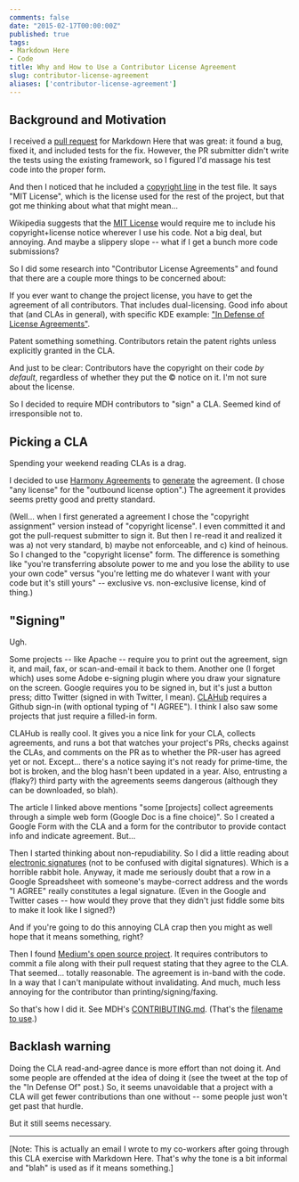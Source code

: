 ```yaml
---
comments: false
date: "2015-02-17T00:00:00Z"
published: true
tags:
- Markdown Here
- Code
title: Why and How to Use a Contributor License Agreement
slug: contributor-license-agreement
aliases: ['contributor-license-agreement']
---
```


Background and Motivation
-------------------------

I received a [pull request](https://github.com/adam-p/markdown-here/pull/232) for Markdown Here that was great: it found a bug, fixed it, and included tests for the fix. However, the PR submitter didn't write the tests using the existing framework, so I figured I'd massage his test code into the proper form.

And then I noticed that he included a [copyright line](https://github.com/adam-p/markdown-here/commit/52cd013413ff4645ed124cef68b5fc9044d65a96#diff-555e8e637d661924e36cdddfba81a23aR9) in the test file. It says "MIT License", which is the license used for the rest of the project, but that got me thinking about what that might mean...

Wikipedia suggests that the [MIT License](https://en.wikipedia.org/wiki/MIT_License) would require me to include his copyright+license notice wherever I use his code. Not a big deal, but annoying. And maybe a slippery slope -- what if I get a bunch more code submissions?

So I did some research into "Contributor License Agreements" and found that there are a couple more things to be concerned about:

If you ever want to change the project license, you have to get the agreement of all contributors. That includes dual-licensing. Good info about that (and CLAs in general), with specific KDE example: ["In Defense of License Agreements"](https://julien.ponge.org/blog/in-defense-of-contributor-license-agreements/).

Patent something something. Contributors retain the patent rights unless explicitly granted in the CLA.

And just to be clear: Contributors have the copyright on their code *by default*, regardless of whether they put the © notice on it. I'm not sure about the license.

So I decided to require MDH contributors to "sign" a CLA. Seemed kind of irresponsible not to.

Picking a CLA
-------------

Spending your weekend reading CLAs is a drag.

I decided to use [Harmony Agreements](http://www.harmonyagreements.org/) to [generate](http://selector.harmonyagreements.org/) the agreement. (I chose "any license" for the "outbound license option".) The agreement it provides seems pretty good and pretty standard.

(Well... when I first generated a agreement I chose the "copyright assignment" version instead of "copyright license". I even committed it and got the pull-request submitter to sign it. But then I re-read it and realized it was a) not very standard, b) maybe not enforceable, and c) kind of heinous. So I changed to the "copyright license" form. The difference is something like "you're transferring absolute power to me and you lose the ability to use your own code" versus "you're letting me do whatever I want with your code but it's still yours" -- exclusive vs. non-exclusive license, kind of thing.)

"Signing"
---------

Ugh.

Some projects -- like Apache -- require you to print out the agreement, sign it, and mail, fax, or scan-and-email it back to them. Another one (I forget which) uses some Adobe e-signing plugin where you draw your signature on the screen. Google requires you to be signed in, but it's just a button press; ditto Twitter (signed in with Twitter, I mean). [CLAHub](https://www.clahub.com/) requires a Github sign-in (with optional typing of "I AGREE"). I think I also saw some projects that just require a filled-in form.

CLAHub is really cool. It gives you a nice link for your CLA, collects agreements, and runs a bot that watches your project's PRs, checks against the CLAs, and comments on the PR as to whether the PR-user has agreed yet or not. Except... there's a notice saying it's not ready for prime-time, the bot is broken, and the blog hasn't been updated in a year. Also, entrusting a (flaky?) third party with the agreements seems dangerous (although they can be downloaded, so blah).

The article I linked above mentions "some [projects] collect agreements through a simple web form (Google Doc is a fine choice)". So I created a Google Form with the CLA and a form for the contributor to provide contact info and indicate agreement. But...

Then I started thinking about non-repudiability. So I did a little reading about [electronic signatures](https://en.wikipedia.org/wiki/Electronic_signature) (not to be confused with digital signatures). Which is a horrible rabbit hole. Anyway, it made me seriously doubt that a row in a Google Spreadsheet with someone's maybe-correct address and the words "I AGREE" really constitutes a legal signature. (Even in the Google and Twitter cases -- how would they prove that they didn't just fiddle some bits to make it look like I signed?)

And if you're going to do this annoying CLA crap then you might as well hope that it means something, right?

Then I found [Medium's open source project](https://github.com/Medium/opensource/blob/master/sign-cla.md). It requires contributors to commit a file along with their pull request stating that they agree to the CLA. That seemed... totally reasonable. The agreement is in-band with the code. In a way that I can't manipulate without invalidating. And much, much less annoying for the contributor than printing/signing/faxing.

So that's how I did it. See MDH's [CONTRIBUTING.md](https://github.com/adam-p/markdown-here/blob/master/CONTRIBUTING.md#contributor-license-agreement). (That's the [filename to use](https://github.com/blog/1184-contributing-guidelines).)

Backlash warning
----------------

Doing the CLA read-and-agree dance is more effort than not doing it. And some people are offended at the idea of doing it (see the tweet at the top of the "In Defense Of" post.) So, it seems unavoidable that a project with a CLA will get fewer contributions than one without -- some people just won't get past that hurdle.

But it still seems necessary.

---

[Note: This is actually an email I wrote to my co-workers after going through this CLA exercise with Markdown Here. That's why the tone is a bit informal and "blah" is used as if it means something.]
